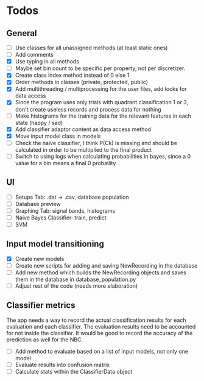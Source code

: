 # Todos

## General

- [ ] Use classes for all unassigned methods (at least static ones)
- [ ] Add comments
- [X] Use typing in all methods
- [ ] Maybe set bin count to be specific per property, not per discretizer.
- [X] Create class index method instead of 0 else 1
- [X] Order methods in classes (private, protected, public)
- [X] Add multithreading / multiprocessing for the user files, add locks for data access
- [X] Since the program uses only trials with quadrant classification 1 or 3, don't create useless records and process data for nothing
- [ ] Make histograms for the training data for the relevant features in each state (happy / sad)
- [X] Add classifier adaptor content as data access method
- [X] Move input model class in models
- [ ] Check the naive classifier, I think P(Ck) is missing and should be calculated in order to be multiplied to the final product
- [ ] Switch to using logs when calculating probabilities in bayes, since a 0 value for a bin means a final 0 probaility

## UI

- [ ] Setups Tab: .dat -> .csv, database population
- [ ] Database preview
- [ ] Graphing Tab: signal bands, histograms
- [ ] Naive Bayes Classifier: train, predict
- [ ] SVM

## Input model transitioning

- [X] Create new models
- [ ] Create new scripts for adding and saving NewRecording in the database
- [ ] Add new method which builds the NewRecording objects and saves them in the database in database_population.py
- [ ] Adjust rest of the code (needs more elaboration)

## Classifier metrics
The app needs a way to record the actual classification results for each evaluation and each classifier. 
The evaluation results need to be accounted for not inside the classifier. 
It would be good to record the accuracy of the prediction as well for the NBC.
 - [ ] Add method to evaluate based on a list of input models, not only one model
 - [ ] Evaluate results into confusion matrix
 - [ ] Calculate stats within the ClassifierData object